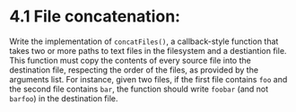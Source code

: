 # 4.1 File concatenation:

Write the implementation of `concatFiles()`, a callback-style function that takes
two or more paths to text files in the filesystem and a destiantion file.
This function must copy the contents of every source file into the destination file, 
respecting the order of the files, as provided by the arguments list. 
For instance, given two files, if the first file contains `foo` and the second
file contains `bar`,
the function should write `foobar` (and not `barfoo`) in the destination file.